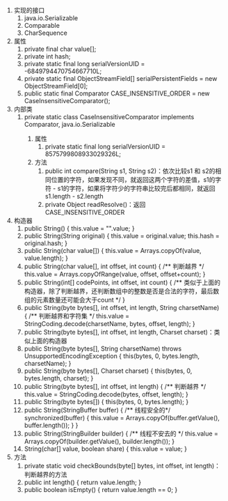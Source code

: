 1. 实现的接口
    1. java.io.Serializable
    2. Comparable<String>
    3. CharSequence
2. 属性
    1. private final char value[];
    2. private int hash;
    3. private static final long serialVersionUID = -6849794470754667710L;
    4. private static final ObjectStreamField[] serialPersistentFields = new ObjectStreamField[0];
    5. public static final Comparator<String> CASE_INSENSITIVE_ORDER = new CaseInsensitiveComparator();
3. 内部类
    1. private static class CaseInsensitiveComparator implements Comparator<String>, java.io.Serializable
        1. 属性
            1. private static final long serialVersionUID = 8575799808933029326L;
        2. 方法
            1. public int compare(String s1, String s2)：依次比较s1 和 s2的相同位置的字符，如果发现不同，就返回这两个字符的差值，s1的字符 - s1的字符，如果将字符少的字符串比较完后都相同，就返回 s1.length - s2.length
            2. private Object readResolve()：返回 CASE_INSENSITIVE_ORDER
4. 构造器
    1. public String() { this.value = "".value; }
    2. public String(String original) { this.value = original.value; this.hash = original.hash; }
    3. public String(char value[]) { this.value = Arrays.copyOf(value, value.length); }
    4. public String(char value[], int offset, int count) { /** 判断越界 */ this.value = Arrays.copyOfRange(value, offset, offset+count); }
    5. public String(int[] codePoints, int offset, int count) { /** 类似于上面的构造器，除了判断越界，还判断数组中的整数是否是合法的字符，最后数组的元素数量还可能会大于count */ }
    6. public String(byte bytes[], int offset, int length, String charsetName) { /** 判断越界和字符集 */ this.value = StringCoding.decode(charsetName, bytes, offset, length); }
    7. public String(byte bytes[], int offset, int length, Charset charset)：类似上面的构造器
    8. public String(byte bytes[], String charsetName) throws UnsupportedEncodingException { this(bytes, 0, bytes.length, charsetName); }
    9. public String(byte bytes[], Charset charset) { this(bytes, 0, bytes.length, charset); }
    10. public String(byte bytes[], int offset, int length) { /** 判断越界 */ this.value = StringCoding.decode(bytes, offset, length); }
    11. public String(byte bytes[]) { this(bytes, 0, bytes.length); }
    12. public String(StringBuffer buffer) { /** 线程安全的*/ synchronized(buffer) { this.value = Arrays.copyOf(buffer.getValue(), buffer.length()); } }
    13. public String(StringBuilder builder) { /** 线程不安去的 */ this.value = Arrays.copyOf(builder.getValue(), builder.length()); }
    14. String(char[] value, boolean share) { this.value = value; }
5. 方法
    1. private static void checkBounds(byte[] bytes, int offset, int length)：判断越界的方法
    2. public int length() { return value.length; }
    3. public boolean isEmpty() { return value.length == 0; }
